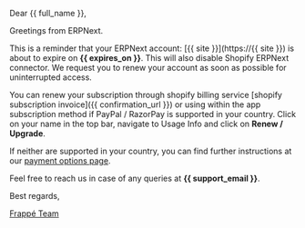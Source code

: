 Dear {{ full_name }},

Greetings from ERPNext.

This is a reminder that your ERPNext account: [{{ site }}](https://{{ site }}) is about to expire on **{{ expires_on }}**. This will also disable Shopify ERPNext connector. We request you to renew your account as soon as possible for uninterrupted access.

You can renew your subscription through shopify billing service [shopify subscription  invoice]({{ confirmation_url }}) or using within the app subscription method if PayPal / RazorPay is supported in your country. Click on your name in the top bar, navigate to Usage Info and click on **Renew / Upgrade**.

If neither are supported in your country, you can find further instructions at our [payment options page](https://erpnext.com/pricing/payment).

Feel free to reach us in case of any queries at **{{ support_email }}**.

Best regards,

[Frappé Team](https://frappe.io/about)